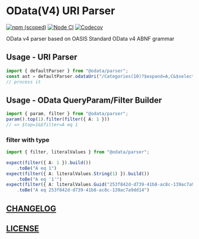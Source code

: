 # OData(V4) URI Parser

[![npm (scoped)](https://img.shields.io/npm/v/@odata/parser)](https://www.npmjs.com/package/@odata/parser)
[![Node CI](https://github.com/Soontao/odata-v4-parser/actions/workflows/nodejs.yml/badge.svg)](https://github.com/Soontao/odata-v4-parser/actions/workflows/nodejs.yml)
[![Codecov](https://codecov.io/gh/Soontao/odata-v4-parser/branch/master/graph/badge.svg)](https://codecov.io/gh/Soontao/odata-v4-parser)


OData v4 parser based on OASIS Standard OData v4 ABNF grammar

## Usage - URI Parser

```ts
import { defaultParser } from "@odata/parser";
const ast = defaultParser.odataUri("/Categories(10)?$expand=A,C&$select=D,E")
// process it
```

## Usage - OData QueryParam/Filter Builder

```ts
import { param, filter } from "@odata/parser";
param().top(1).filter(filter({ A: 1 }))
// => $top=1&$filter=A eq 1
```

### filter with type

```ts
import { filter, literalValues } from "@odata/parser";

expect(filter({ A: 1 }).build())
    .toBe("A eq 1")
expect(filter({ A: literalValues.String(1) }).build())
    .toBe("A eq '1'")
expect(filter({ A: literalValues.Guid("253f842d-d739-41b8-ac8c-139ac7a9dd14") }).build())
    .toBe("A eq 253f842d-d739-41b8-ac8c-139ac7a9dd14")

```


## [CHANGELOG](./CHANGELOG.md)

## [LICENSE](./LICENSE)
